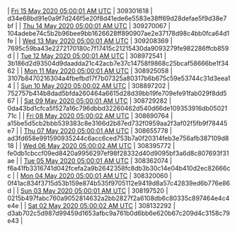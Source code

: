 | [Fri 15 May 2020 05:00:01 AM UTC]() | 309301618 | d34e68bd91e0a9f7d246f5e20f8d41ede6e5583e38ff69d28defae5f9d38e7bf | 
| [Thu 14 May 2020 05:00:01 AM UTC](https://transfer.sh/JmX4s/dashninja-dbdump-20200514070001.tar.bz2) | 309270067 | 104adebe74c5b2b96bee9bb1626628ff890907ae2e37178d98c4bb0fca64d1fe | 
| [Wed 13 May 2020 05:00:01 AM UTC]() | 309208369 | 7695c59ba43e2272170180c7f17415c21215430da9093279fe982286ffcb859d | 
| [Tue 12 May 2020 05:00:01 AM UTC]() | 308972541 | 3b186d2d93504d9daadda21c42acb7e37c14758f9868c25bcaf58666be1f3462 | 
| [Mon 11 May 2020 05:00:01 AM UTC](https://transfer.sh/gWPBB/dashninja-dbdump-20200511070001.tar.bz2) | 308925058 | 3107b8470216304a4fbefbd17f7b07325a80317b6b675c59e53744c31d3eea14 | 
| [Sun 10 May 2020 05:00:02 AM UTC](https://transfer.sh/3s9ta/dashninja-dbdump-20200510070002.tar.bz2) | 308897202 | 752757b414b8dad5bfda260464a6615d28d39bb19fe709efe91fab029f8dd567 | 
| [Sat 09 May 2020 05:00:01 AM UTC](https://transfer.sh/27n5D/dashninja-dbdump-20200509070001.tar.bz2) | 308729282 | 0da43bd1cfca5f527a16c796dbbd32260462d540d66de109353916db0502171c | 
| [Fri 08 May 2020 05:00:02 AM UTC](https://transfer.sh/sOKmr/dashninja-dbdump-20200508070002.tar.bz2) | 308690764 | a15be5d5cb2bbb539383c8e3166d2b87ed732f0959aa2f3af02f5fb9f78445e7 | 
| [Thu 07 May 2020 05:00:01 AM UTC](https://transfer.sh/tr6S5/dashninja-dbdump-20200507070001.tar.bz2) | 308655778 | ad3fd658e991590935244c6acc6ced753b7a0f20314feb3e756afb387109d818 | 
| [Wed 06 May 2020 05:00:02 AM UTC](https://transfer.sh/UvLC7/dashninja-dbdump-20200506070002.tar.bz2) | 308395772 | fe0db1cbccf09ed8420a9956297ef98f28332d40d9095bf3a6d8c807693f31ae | 
| [Tue 05 May 2020 05:00:01 AM UTC]() | 308362074 | f6a41fb3316741d042fcefa2a9b2642358fc8db3b30c14e04b410d2ec82666cc | 
| [Mon 04 May 2020 05:00:01 AM UTC](https://transfer.sh/vf93i/dashninja-dbdump-20200504070001.tar.bz2) | 308320060 | 0f41ac834f3715d53b159e874b535f9705112e9419d8a57c42839ed6b776e86d | 
| [Sun 03 May 2020 05:00:01 AM UTC](https://transfer.sh/VbreX/dashninja-dbdump-20200503070001.tar.bz2) | 308197520 | 0215b497fabc760a9052814632a2bb2827f2a6108db6c80335c897464e4c4e4e | 
| [Sat 02 May 2020 05:00:02 AM UTC](https://transfer.sh/rFJtO/dashninja-dbdump-20200502070002.tar.bz2) | 308132292 | d3ab702c5d987d99459d1653afbc9a761b0d6bb6e620b67c209d4c3158c79e43 | 
